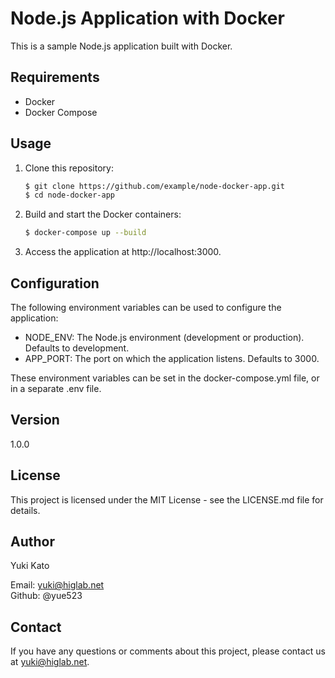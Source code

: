 # Node.js Application with Docker

This is a sample Node.js application built with Docker.

## Requirements

- Docker
- Docker Compose

## Usage

1. Clone this repository:

   ```sh
   $ git clone https://github.com/example/node-docker-app.git
   $ cd node-docker-app
   ```

2. Build and start the Docker containers:

   ```sh
   $ docker-compose up --build
   ```

3. Access the application at http://localhost:3000.

## Configuration
The following environment variables can be used to configure the application:

- NODE_ENV: The Node.js environment (development or production). Defaults to development.
- APP_PORT: The port on which the application listens. Defaults to 3000.

These environment variables can be set in the docker-compose.yml file, or in a separate .env file.

## Version
1.0.0

## License
This project is licensed under the MIT License - see the LICENSE.md file for details.

## Author
Yuki Kato

Email: yuki@higlab.net  
Github: @yue523

## Contact
If you have any questions or comments about this project, please contact us at yuki@higlab.net.

